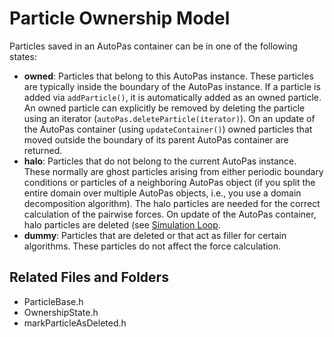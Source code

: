 # Particle Ownership Model

Particles saved in an AutoPas container can be in one of the following states:
* **owned**: Particles that belong to this AutoPas instance.
  These particles are typically inside the boundary of the AutoPas instance.
  If a particle is added via `addParticle()`, it is automatically added as an owned particle.
  An owned particle can explicitly be removed by deleting the particle using an iterator (`autoPas.deleteParticle(iterator)`).
  On an update of the AutoPas container (using `updateContainer()`) owned particles that moved outside the boundary of its parent AutoPas container are returned.
* **halo**: Particles that do not belong to the current AutoPas instance.
  These normally are ghost particles arising from either periodic boundary conditions or particles of a neighboring AutoPas object
  (if you split the entire domain over multiple AutoPas objects, i.e., you use a domain decomposition algorithm).
  The halo particles are needed for the correct calculation of the pairwise forces.
  On update of the AutoPas container, halo particles are deleted (see [Simulation Loop](TODO).
* **dummy**: Particles that are deleted or that act as filler for certain algorithms. These particles do not affect the force calculation.

## Related Files and Folders
- ParticleBase.h
- OwnershipState.h
- markParticleAsDeleted.h